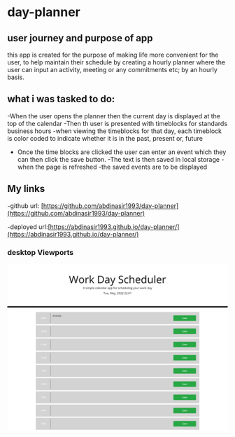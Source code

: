 # day-planner

## user journey and purpose of app

this app is created for the purpose of making life more convenient for the user, to help maintain their schedule by creating a hourly planner
where the user can input an activity, meeting or any commitments etc; by an hourly basis.

## what i was tasked to do:

-When the user opens the planner then the current day is displayed at the top of the calendar
-Then th user is presented with timeblocks for standards business hours
-when viewing the timeblocks for that day, each timeblock is color coded to indicate whether it is in the past, present or, future

- Once the time blocks are clicked the user can enter an event which they can then click the save button.
  -The text is then saved in local storage
  -when the page is refreshed
  -the saved events are to be displayed

## My links

-github url: [https://github.com/abdinasir1993/day-planner](https://github.com/abdinasir1993/day-planner)

-deployed url:[https://abdinasir1993.github.io/day-planner/](https://abdinasir1993.github.io/day-planner/)

### desktop Viewports

![desktop viewport](./assets/images/screencapture-127-0-0-1-5500-index-html-2022-05-31-22_01_58.png)
